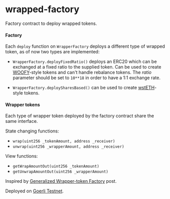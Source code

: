 # wrapped-factory

Factory contract to deploy wrapped tokens.

#### Factory
Each `deploy` function on `WrapperFactory` deploys a different type of wrapped token, as of now two types are implemented:

- `WrapperFactory.deployFixedRatio()` deploys an ERC20 which can be exchanged at a fixed ratio to the supplied token. Can be used to create [WOOFY](https://etherscan.io/address/0xd0660cd418a64a1d44e9214ad8e459324d8157f1#code)-style tokens and can't handle rebalance tokens.
The *ratio* parameter should be set to `10**18` in order to have a 1:1 exchange rate.

- `WrapperFactory.deploySharesBased()` can be used to create [wstETH](https://etherscan.io/address/0x7f39c581f595b53c5cb19bd0b3f8da6c935e2ca0#code)-style tokens.


#### Wrapper tokens

Each type of wrapper token deployed by the factory contract share the same interface.

State changing functions:
- `wrap(uint256 _tokenAmount, address _receiver)`
- `unwrap(uint256 _wrapperAmount, address _receiver)`

View functions:
- `getWrapAmountOut(uint256 _tokenAmount)`
- `getUnwrapAmountOut(uint256 _wrapperAmount)`


Inspired by [Generalized Wrapper-token Factory](https://mirror.xyz/kyoro.eth/4wHrYiOr7QlVOFdK4jMSEMz6yOdWD53QFazEn_acfFQ) post.

Deployed on [Goerli Testnet](https://goerli.etherscan.io/address/0x23b1ee0f7dab3a47c0326c75b339a6af53379278).